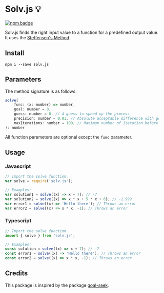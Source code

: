# Solv.js 💡

[![npm badge][2]][1]

Solv.js finds the right input value to a function for a predefined output value. It uses the [Steffensen's Method](https://en.wikipedia.org/wiki/Steffensen%27s_method).

## Install

```shell
npm i --save solv.js
```

## Parameters

The method signature is as follows:

```js
solve(
    func: (x: number) => number,
    goal: number = 0,
    guess: number = 0, // A guess to speed up the process
    precision: number = 0.01, // Absolute acceptable difference with goal
    maxIterations: number = 100, // Maximum number of iteration before it fails to converge
): number
```

All function parameters are optional except the `func` parameter.

## Usage

### Javascript

```js
// Import the solve function.
var solve = require('solv.js');

// Examples:
var solution1 = solve((x) => x + 7); // -7
var solution2 = solve((x) => x * x + 5 * x + 6); // -1.999
var error1 = solve((x) => 'Hello there'); // Throws an error
var error2 = solve((x) => x * x, -1); // Throws an error
```

### Typescript

```ts
// Import the solve function.
import { solve } from 'solv.js';

// Examples:
const solution = solve((x) => x + 7); // -7
const error1 = solve((x) => 'Hello there'); // Throws an error
const error2 = solve((x) => x * x, -1); // Throws an error
```

## Credits

This package is inspired by the package [goal-seek](https://www.npmjs.com/package/goal-seek).

[1]: https://npmjs.org/package/solv.js
[2]: https://nodei.co/npm/solv.js.png?compact=true
